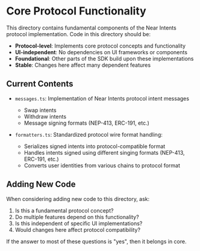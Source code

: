 # Core Protocol Functionality

This directory contains fundamental components of the Near Intents protocol implementation. Code in this directory should be:

- **Protocol-level**: Implements core protocol concepts and functionality
- **UI-independent**: No dependencies on UI frameworks or components
- **Foundational**: Other parts of the SDK build upon these implementations
- **Stable**: Changes here affect many dependent features

## Current Contents

- `messages.ts`: Implementation of Near Intents protocol intent messages
  - Swap intents
  - Withdraw intents
  - Message signing formats (NEP-413, ERC-191, etc.)

- `formatters.ts`: Standardized protocol wire format handling:
  - Serializes signed intents into protocol-compatible format
  - Handles intents signed using different singing formats (NEP-413, ERC-191, etc.)
  - Converts user identities from various chains to protocol format

## Adding New Code

When considering adding new code to this directory, ask:

1. Is this a fundamental protocol concept?
2. Do multiple features depend on this functionality?
3. Is this independent of specific UI implementations?
4. Would changes here affect protocol compatibility?

If the answer to most of these questions is "yes", then it belongs in core.
